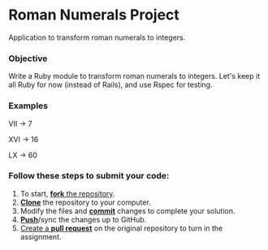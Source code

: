 # Roman Numerals Project
Application to transform roman numerals to integers.

### Objective
Write a Ruby module to transform roman numerals to integers. Let's keep it all Ruby for now (instead of Rails), and use Rspec for testing.

### Examples

VII -> 7

XVI -> 16

LX -> 60

### Follow these steps to submit your code:

1. To start, [**fork** the repository](forking).
1. [**Clone**](ref-clone) the repository to your computer.
1. Modify the files and [**commit**](ref-commit) changes to complete your solution.
1. [**Push**](ref-push)/sync the changes up to GitHub.
1. [Create a **pull request**](pull-request) on the original repository to turn in the assignment.

